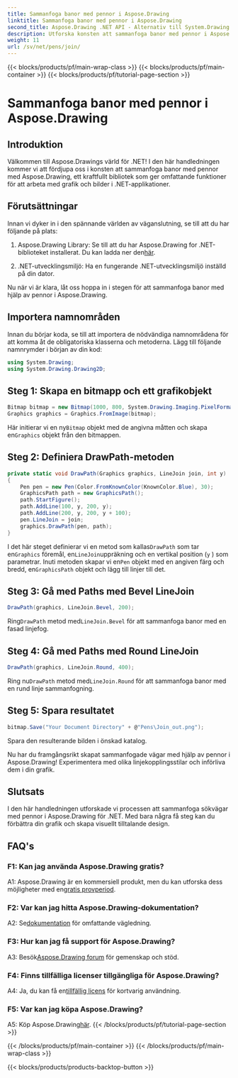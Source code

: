 ```yaml
---
title: Sammanfoga banor med pennor i Aspose.Drawing
linktitle: Sammanfoga banor med pennor i Aspose.Drawing
second_title: Aspose.Drawing .NET API - Alternativ till System.Drawing.Common
description: Utforska konsten att sammanfoga banor med pennor i Aspose.Drawing för .NET. Skapa fantastisk grafik med LineJoin-alternativ.
weight: 11
url: /sv/net/pens/join/
---
```


{{< blocks/products/pf/main-wrap-class >}}
{{< blocks/products/pf/main-container >}}
{{< blocks/products/pf/tutorial-page-section >}}

# Sammanfoga banor med pennor i Aspose.Drawing

## Introduktion

Välkommen till Aspose.Drawings värld för .NET! I den här handledningen kommer vi att fördjupa oss i konsten att sammanfoga banor med pennor med Aspose.Drawing, ett kraftfullt bibliotek som ger omfattande funktioner för att arbeta med grafik och bilder i .NET-applikationer.

## Förutsättningar

Innan vi dyker in i den spännande världen av väganslutning, se till att du har följande på plats:

1.  Aspose.Drawing Library: Se till att du har Aspose.Drawing for .NET-biblioteket installerat. Du kan ladda ner den[här](https://releases.aspose.com/drawing/net/).

2. .NET-utvecklingsmiljö: Ha en fungerande .NET-utvecklingsmiljö inställd på din dator.

Nu när vi är klara, låt oss hoppa in i stegen för att sammanfoga banor med hjälp av pennor i Aspose.Drawing.

## Importera namnområden

Innan du börjar koda, se till att importera de nödvändiga namnområdena för att komma åt de obligatoriska klasserna och metoderna. Lägg till följande namnrymder i början av din kod:

```csharp
using System.Drawing;
using System.Drawing.Drawing2D;
```

## Steg 1: Skapa en bitmapp och ett grafikobjekt

```csharp
Bitmap bitmap = new Bitmap(1000, 800, System.Drawing.Imaging.PixelFormat.Format32bppPArgb);
Graphics graphics = Graphics.FromImage(bitmap);
```

 Här initierar vi en ny`Bitmap` objekt med de angivna måtten och skapa en`Graphics` objekt från den bitmappen.

## Steg 2: Definiera DrawPath-metoden

```csharp
private static void DrawPath(Graphics graphics, LineJoin join, int y)
{
    Pen pen = new Pen(Color.FromKnownColor(KnownColor.Blue), 30);
    GraphicsPath path = new GraphicsPath();
    path.StartFigure();
    path.AddLine(100, y, 200, y);
    path.AddLine(200, y, 200, y + 100);
    pen.LineJoin = join;
    graphics.DrawPath(pen, path);
}
```

 I det här steget definierar vi en metod som kallas`DrawPath` som tar en`Graphics` föremål, en`LineJoin`uppräkning och en vertikal position (`y` ) som parametrar. Inuti metoden skapar vi en`Pen` objekt med en angiven färg och bredd, en`GraphicsPath` objekt och lägg till linjer till det.

## Steg 3: Gå med Paths med Bevel LineJoin

```csharp
DrawPath(graphics, LineJoin.Bevel, 200);
```

 Ring`DrawPath` metod med`LineJoin.Bevel` för att sammanfoga banor med en fasad linjefog.

## Steg 4: Gå med Paths med Round LineJoin

```csharp
DrawPath(graphics, LineJoin.Round, 400);
```

 Ring nu`DrawPath` metod med`LineJoin.Round` för att sammanfoga banor med en rund linje sammanfogning.

## Steg 5: Spara resultatet

```csharp
bitmap.Save("Your Document Directory" + @"Pens\Join_out.png");
```

Spara den resulterande bilden i önskad katalog.

Nu har du framgångsrikt skapat sammanfogade vägar med hjälp av pennor i Aspose.Drawing! Experimentera med olika linjekopplingsstilar och införliva dem i din grafik.

## Slutsats

I den här handledningen utforskade vi processen att sammanfoga sökvägar med pennor i Aspose.Drawing för .NET. Med bara några få steg kan du förbättra din grafik och skapa visuellt tilltalande design.

## FAQ's

### F1: Kan jag använda Aspose.Drawing gratis?

 A1: Aspose.Drawing är en kommersiell produkt, men du kan utforska dess möjligheter med en[gratis provperiod](https://releases.aspose.com/).

### F2: Var kan jag hitta Aspose.Drawing-dokumentation?

 A2: Se[dokumentation](https://reference.aspose.com/drawing/net/) för omfattande vägledning.

### F3: Hur kan jag få support för Aspose.Drawing?

 A3: Besök[Aspose.Drawing forum](https://forum.aspose.com/c/diagram/17) för gemenskap och stöd.

### F4: Finns tillfälliga licenser tillgängliga för Aspose.Drawing?

 A4: Ja, du kan få en[tillfällig licens](https://purchase.aspose.com/temporary-license/) för kortvarig användning.

### F5: Var kan jag köpa Aspose.Drawing?

 A5: Köp Aspose.Drawing[här](https://purchase.aspose.com/buy).
{{< /blocks/products/pf/tutorial-page-section >}}

{{< /blocks/products/pf/main-container >}}
{{< /blocks/products/pf/main-wrap-class >}}

{{< blocks/products/products-backtop-button >}}
